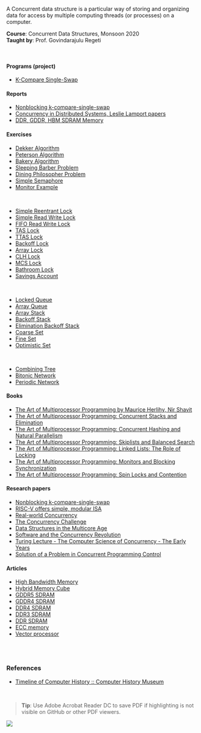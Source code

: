 A Concurrent data structure is a particular way of storing and organizing
data for access by multiple computing threads (or processes) on a computer.

**Course**: Concurrent Data Structures, Monsoon 2020<br>
**Taught by**: Prof. Govindarajulu Regeti

<br>


#### Programs (project)

- [K-Compare Single-Swap](https://github.com/javaf/k-compare-single-swap)


#### Reports

- [Nonblocking k-compare-single-swap](https://gist.github.com/wolfram77/77758eb9f7d393598fc142d9559e5a5e)
- [Concurrency in Distributed Systems, Leslie Lamport papers](https://gist.github.com/wolfram77/3507129650f2e56e00da013a7de93ddb)
- [DDR, GDDR, HBM SDRAM Memory](https://gist.github.com/wolfram77/28da72ab511eacafbd55f3576fb03019)


#### Exercises

- [Dekker Algorithm](https://github.com/javaf/dekker-algorithm)
- [Peterson Algorithm](https://github.com/javaf/peterson-algorithm)
- [Bakery Algorithm](https://github.com/javaf/bakery-algorithm)
- [Sleeping Barber Problem](https://github.com/javaf/sleeping-barber-problem)
- [Dining Philosopher Problem](https://github.com/javaf/dining-philosophers-problem)
- [Simple Semaphore](https://github.com/javaf/simple-semaphore)
- [Monitor Example](https://github.com/javaf/monitor-example)

<br>

- [Simple Reentrant Lock](https://github.com/javaf/simple-reentrant-lock)
- [Simple Read Write Lock](https://github.com/javaf/simple-read-write-lock)
- [FIFO Read Write Lock](https://github.com/javaf/fifo-read-write-lock)
- [TAS Lock](https://github.com/javaf/tas-lock)
- [TTAS Lock](https://github.com/javaf/ttas-lock)
- [Backoff Lock](https://github.com/javaf/backoff-lock)
- [Array Lock](https://github.com/javaf/array-lock)
- [CLH Lock](https://github.com/javaf/clh-lock)
- [MCS Lock](https://github.com/javaf/mcs-lock)
- [Bathroom Lock](https://github.com/javaf/bathroom-lock)
- [Savings Account](https://github.com/javaf/savings-account)

<br>

- [Locked Queue](https://github.com/javaf/locked-queue)
- [Array Queue](https://github.com/javaf/array-queue)
- [Array Stack](https://github.com/javaf/array-stack)
- [Backoff Stack](https://github.com/javaf/backoff-stack)
- [Elimination Backoff Stack](https://github.com/javaf/elimination-backoff-stack)
- [Coarse Set](https://github.com/javaf/coarse-set)
- [Fine Set](https://github.com/javaf/fine-set)
- [Optimistic Set](https://github.com/javaf/optimistic-set)

<br>

- [Combining Tree](https://github.com/javaf/combining-tree)
- [Bitonic Network](https://github.com/javaf/bitonic-network)
- [Periodic Network](https://github.com/javaf/periodic-network)


#### Books

- [The Art of Multiprocessor Programming by Maurice Herlihy, Nir Shavit](https://github.com/mlearnf/the-art-of-multiprocessor-programming)
- [The Art of Multiprocessor Programming: Concurrent Stacks and Elimination](https://gist.github.com/wolfram77/b11fbe5888f2f8c483c6d9c9fe1ef1a6)
- [The Art of Multiprocessor Programming: Concurrent Hashing and Natural Parallelism](https://gist.github.com/wolfram77/78cd12e7974741c257cb134c2a4767dc)
- [The Art of Multiprocessor Programming: Skiplists and Balanced Search](https://gist.github.com/wolfram77/933ab6a06975f00c6ff50d30ab486299)
- [The Art of Multiprocessor Programming: Linked Lists: The Role of Locking](https://gist.github.com/wolfram77/4ccd18d495623c69d7348b392496b930)
- [The Art of Multiprocessor Programming: Monitors and Blocking Synchronization](https://gist.github.com/wolfram77/67967f0d59f97fa34c1e73ba80076664)
- [The Art of Multiprocessor Programming: Spin Locks and Contention](https://gist.github.com/wolfram77/db28f974dbc9a551637da86b1a312c9c)


#### Research papers

- [Nonblocking k-compare-single-swap](https://gist.github.com/wolfram77/0dc7ef397381b0d0bb33bd38331cb572)
- [RISC-V offers simple, modular ISA](https://gist.github.com/wolfram77/333f712e250e3ef6fca913771f1c7a9e)
- [Real-world Concurrency](https://gist.github.com/wolfram77/7e3201aa76545759d284b3ab2d910944)
- [The Concurrency Challenge](https://gist.github.com/wolfram77/a0ed73c64f1954ff831a060be4c23092)
- [Data Structures in the Multicore Age](https://gist.github.com/wolfram77/88b9d87dfcce95d7fd591f8c77be1c35)
- [Software and the Concurrency Revolution](https://gist.github.com/wolfram77/c03196475788a7c3d000481dab6010da)
- [Turing Lecture - The Computer Science of Concurrency - The Early Years](https://gist.github.com/wolfram77/cfb8376d29f7d2de04143fc5ce411bc6)
- [Solution of a Problem in Concurrent Programming Control](https://gist.github.com/wolfram77/9e38862624bfb9875dcbaec25471e7e6)


#### Articles

- [High Bandwidth Memory](https://gist.github.com/wolfram77/880ee660a5e0968f94a2de2e359c8ecc)
- [Hybrid Memory Cube](https://gist.github.com/wolfram77/1a2833c64926ff8a132ea199ebff3b3c)
- [GDDR5 SDRAM](https://gist.github.com/wolfram77/7d3f475d2c7b648eaea227b0fd3abb46)
- [GDDR4 SDRAM](https://gist.github.com/wolfram77/386612cf26022af2a3892cce68fd5698)
- [DDR4 SDRAM](https://gist.github.com/wolfram77/c35bea3ead3cd4f438c9b9fd4dede9b2)
- [DDR3 SDRAM](https://gist.github.com/wolfram77/24203bd7552e9f363102f236298d8a5e)
- [DDR SDRAM](https://gist.github.com/wolfram77/5c000fd37d7320d9fe10ec5b2da1dab9)
- [ECC memory](https://gist.github.com/wolfram77/391e3d8393319c8c80bcfdcd984098db)
- [Vector processor](https://gist.github.com/wolfram77/cd09c908ce45bd9927001a2688e10d34)

<br>
<br>


### References

- [Timeline of Computer History :: Computer History Museum](https://www.computerhistory.org/timeline/memory-storage/)

<br>

> **Tip**: Use Adobe Acrobat Reader DC to save PDF if highlighting is not
> visible on GitHub or other PDF viewers.

![](https://ga-beacon.deno.dev/G-4FTHWYCNMC:Ze0vK3cdTmSz-bzSssU1-Q/github.com/iiithf/concurrent-data-structures)
